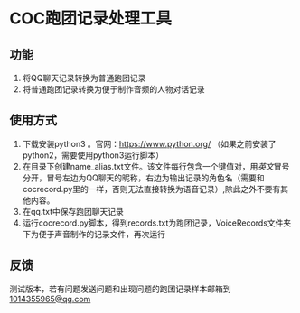 # COC跑团记录处理工具

## 功能

1. 将QQ聊天记录转换为普通跑团记录
2. 将普通跑团记录转换为便于制作音频的人物对话记录

## 使用方式

1. 下载安装python3 。官网：https://www.python.org/  （如果之前安装了python2，需要使用python3运行脚本）
2. 在目录下创建name_alias.txt文件。该文件每行包含一个键值对，用*英文*冒号分开，冒号左边为QQ聊天的昵称，右边为输出记录的角色名（需要和cocrecord.py里的一样，否则无法直接转换为语音记录）,除此之外不要有其他内容。
3. 在qq.txt中保存跑团聊天记录
4. 运行cocrecord.py脚本，得到records.txt为跑团记录，VoiceRecords文件夹下为便于声音制作的记录文件，再次运行

## 反馈
测试版本，若有问题发送问题和出现问题的跑团记录样本邮箱到 1014355965@qq.com